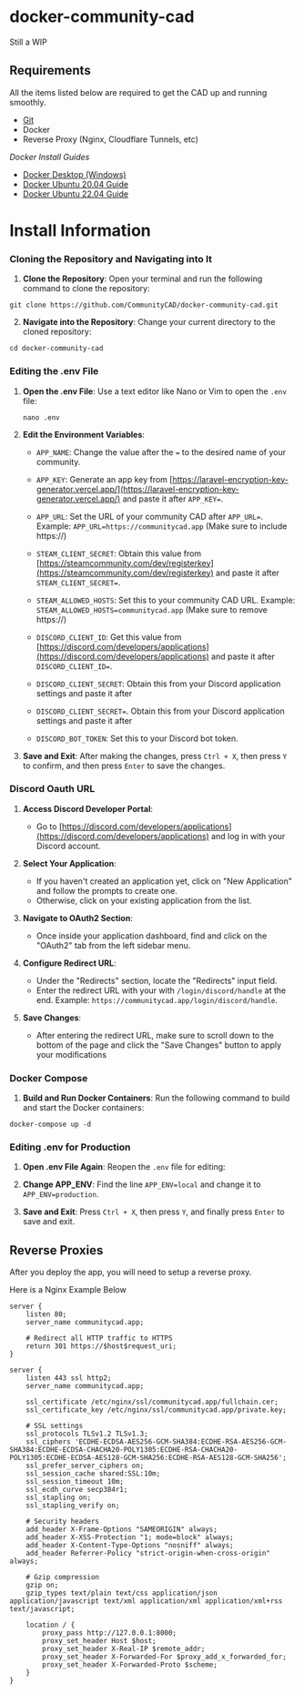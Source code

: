 # docker-community-cad
Still a WIP


## Requirements

All the items listed below are required to get the CAD up and running smoothly.

- [Git](https://git-scm.com/downloads)
- Docker
- Reverse Proxy (Nginx, Cloudflare Tunnels, etc)

*Docker Install Guides*

- [Docker Desktop (Windows)](https://docker.com/get-started)
- [Docker Ubuntu 20.04 Guide](https://www.digitalocean.com/community/tutorials/how-to-install-and-use-docker-compose-on-ubuntu-20-04)
- [Docker Ubuntu 22.04 Guide](https://www.digitalocean.com/community/tutorials/how-to-install-and-use-docker-compose-on-ubuntu-22-04)


# Install Information 

### Cloning the Repository and Navigating into It

1.  **Clone the Repository**: Open your terminal and run the following command to clone the repository:

```
git clone https://github.com/CommunityCAD/docker-community-cad.git
```
    
2.  **Navigate into the Repository**: Change your current directory to the cloned repository:

```
cd docker-community-cad
```
    

### Editing the .env File

1.  **Open the .env File**: Use a text editor like Nano or Vim to open the `.env` file:

    ```
    nano .env
    ```
    
2.  **Edit the Environment Variables**:
    
    -   `APP_NAME`: Change the value after the `=` to the desired name of your community.
        
    -   `APP_KEY`: Generate an app key from [https://laravel-encryption-key-generator.vercel.app/](https://laravel-encryption-key-generator.vercel.app/) and paste it after `APP_KEY=`.
        
    -   `APP_URL`: Set the URL of your community CAD after `APP_URL=`. Example: `APP_URL=https://communitycad.app` (Make sure to include https://)
        
    -   `STEAM_CLIENT_SECRET`: Obtain this value from [https://steamcommunity.com/dev/registerkey](https://steamcommunity.com/dev/registerkey) and paste it after `STEAM_CLIENT_SECRET=`.
        
    -   `STEAM_ALLOWED_HOSTS`: Set this to your community CAD URL. Example: `STEAM_ALLOWED_HOSTS=communitycad.app` (Make sure to remove https://)
        
    -   `DISCORD_CLIENT_ID`: Get this value from [https://discord.com/developers/applications](https://discord.com/developers/applications) and paste it after `DISCORD_CLIENT_ID=`.
        
    -   `DISCORD_CLIENT_SECRET`: Obtain this from your Discord application settings and paste it after 
    
    -   `DISCORD_CLIENT_SECRET=`.  Obtain this from your Discord application settings and paste it after 

    -   `DISCORD_BOT_TOKEN`: Set this to your Discord bot token.
        
3.  **Save and Exit**: After making the changes, press `Ctrl + X`, then press `Y` to confirm, and then press `Enter` to save the changes.

### Discord Oauth URL

1.  **Access Discord Developer Portal**:
    
    -   Go to [https://discord.com/developers/applications](https://discord.com/developers/applications) and log in with your Discord account.
2.  **Select Your Application**:
    
    -   If you haven't created an application yet, click on "New Application" and follow the prompts to create one.
    -   Otherwise, click on your existing application from the list.
3.  **Navigate to OAuth2 Section**:
    
    -   Once inside your application dashboard, find and click on the "OAuth2" tab from the left sidebar menu.
4.  **Configure Redirect URL**:
    
    -   Under the "Redirects" section, locate the "Redirects" input field.
    -   Enter the redirect URL with your with `/login/discord/handle` at the end. Example: `https://communitycad.app/login/discord/handle`.
5.  **Save Changes**:
    
    -   After entering the redirect URL, make sure to scroll down to the bottom of the page and click the "Save Changes" button to apply your modifications

### Docker Compose

1.  **Build and Run Docker Containers**: Run the following command to build and start the Docker containers:

```
docker-compose up -d
```
    

### Editing .env for Production

1.  **Open .env File Again**: Reopen the `.env` file for editing:
    
2.  **Change APP\_ENV**: Find the line `APP_ENV=local` and change it to `APP_ENV=production`.
    
3.  **Save and Exit**: Press `Ctrl + X`, then press `Y`, and finally press `Enter` to save and exit.
    

## Reverse Proxies

After you deploy the app, you will need to setup a reverse proxy.

Here is a Nginx Example Below

```
server {
    listen 80;
    server_name communitycad.app;

    # Redirect all HTTP traffic to HTTPS
    return 301 https://$host$request_uri;
}

server {
    listen 443 ssl http2;
    server_name communitycad.app;

    ssl_certificate /etc/nginx/ssl/communitycad.app/fullchain.cer;
    ssl_certificate_key /etc/nginx/ssl/communitycad.app/private.key;

    # SSL settings
    ssl_protocols TLSv1.2 TLSv1.3;
    ssl_ciphers 'ECDHE-ECDSA-AES256-GCM-SHA384:ECDHE-RSA-AES256-GCM-SHA384:ECDHE-ECDSA-CHACHA20-POLY1305:ECDHE-RSA-CHACHA20-POLY1305:ECDHE-ECDSA-AES128-GCM-SHA256:ECDHE-RSA-AES128-GCM-SHA256';
    ssl_prefer_server_ciphers on;
    ssl_session_cache shared:SSL:10m;
    ssl_session_timeout 10m;
    ssl_ecdh_curve secp384r1;
    ssl_stapling on;
    ssl_stapling_verify on;

    # Security headers
    add_header X-Frame-Options "SAMEORIGIN" always;
    add_header X-XSS-Protection "1; mode=block" always;
    add_header X-Content-Type-Options "nosniff" always;
    add_header Referrer-Policy "strict-origin-when-cross-origin" always;

    # Gzip compression
    gzip on;
    gzip_types text/plain text/css application/json application/javascript text/xml application/xml application/xml+rss text/javascript;

    location / {
        proxy_pass http://127.0.0.1:8000;
        proxy_set_header Host $host;
        proxy_set_header X-Real-IP $remote_addr;
        proxy_set_header X-Forwarded-For $proxy_add_x_forwarded_for;
        proxy_set_header X-Forwarded-Proto $scheme;
    }
}
```

